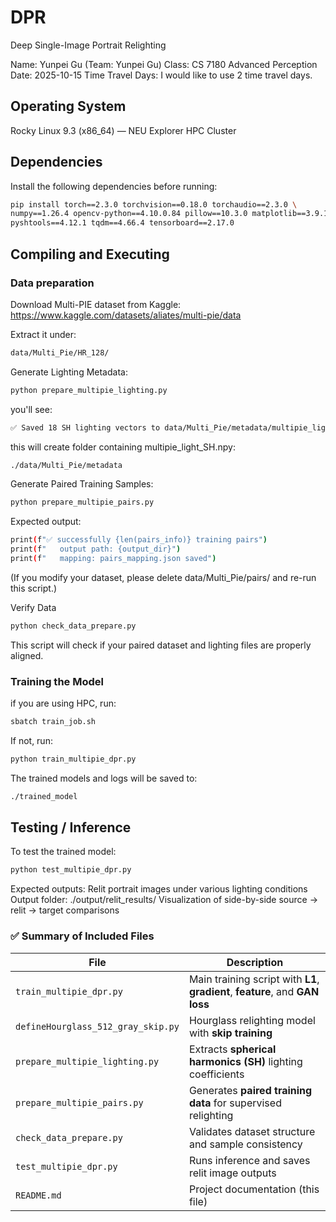 # DPR
Deep Single-Image Portrait Relighting

Name: Yunpei Gu (Team: Yunpei Gu)
Class: CS 7180 Advanced Perception
Date: 2025-10-15
Time Travel Days: I would like to use 2 time travel days.

## Operating System
Rocky Linux 9.3 (x86_64) — NEU Explorer HPC Cluster

## Dependencies
Install the following dependencies before running:
```bash  
pip install torch==2.3.0 torchvision==0.18.0 torchaudio==2.3.0 \
numpy==1.26.4 opencv-python==4.10.0.84 pillow==10.3.0 matplotlib==3.9.1 \
pyshtools==4.12.1 tqdm==4.66.4 tensorboard==2.17.0
```

## Compiling and Executing

### Data preparation

Download Multi-PIE dataset from Kaggle:
https://www.kaggle.com/datasets/aliates/multi-pie/data

Extract it under:
```bash 
data/Multi_Pie/HR_128/
```

Generate Lighting Metadata:
```bash                 
python prepare_multipie_lighting.py
```

you'll see:
```bash 
✅ Saved 18 SH lighting vectors to data/Multi_Pie/metadata/multipie_light_SH.npy
```

this will create folder containing multipie_light_SH.npy: 
```bash
./data/Multi_Pie/metadata
```

Generate Paired Training Samples:
```bash  
python prepare_multipie_pairs.py
```

Expected output:
```bash 
print(f"✅ successfully {len(pairs_info)} training pairs")
print(f"   output path: {output_dir}")
print(f"   mapping: pairs_mapping.json saved")
```

(If you modify your dataset, please delete data/Multi_Pie/pairs/ and re-run this script.)

Verify Data
```bash  
python check_data_prepare.py
```
This script will check if your paired dataset and lighting files are properly aligned.

### Training the Model
if you are using HPC, run:
```bash  
sbatch train_job.sh
```

If not, run:
```bash  
python train_multipie_dpr.py
```

The trained models and logs will be saved to:
```bash 
./trained_model
```

## Testing / Inference
To test the trained model:
```bash  
python test_multipie_dpr.py
```
Expected outputs:
Relit portrait images under various lighting conditions
Output folder: ./output/relit_results/
Visualization of side-by-side source → relit → target comparisons

### ✅ Summary of Included Files

| File | Description |
|------|--------------|
| `train_multipie_dpr.py` | Main training script with **L1**, **gradient**, **feature**, and **GAN loss** |
| `defineHourglass_512_gray_skip.py` | Hourglass relighting model with **skip training** |
| `prepare_multipie_lighting.py` | Extracts **spherical harmonics (SH)** lighting coefficients |
| `prepare_multipie_pairs.py` | Generates **paired training data** for supervised relighting |
| `check_data_prepare.py` | Validates dataset structure and sample consistency |
| `test_multipie_dpr.py` | Runs inference and saves relit image outputs |
| `README.md` | Project documentation (this file) |
